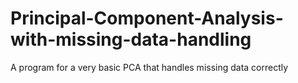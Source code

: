 # Principal-Component-Analysis-with-missing-data-handling
A program for a very basic PCA that handles missing data correctly
